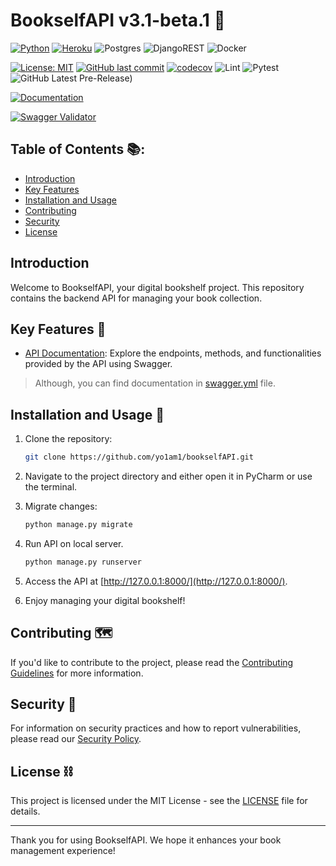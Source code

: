 # BookselfAPI v3.1-beta.1 📖

[![Python](https://img.shields.io/badge/Python-14354C?style=for-the-badge&logo=python&logoColor=white)](https://www.python.org)
[![Heroku](https://img.shields.io/badge/Heroku-430098?style=for-the-badge&logo=heroku&logoColor=white)](https://cryptic-river-21647-7efe93940f14.herokuapp.com/api_v3)
![Postgres](https://img.shields.io/badge/postgres-%23316192.svg?style=for-the-badge&logo=postgresql&logoColor=white)
![DjangoREST](https://img.shields.io/badge/DJANGO-REST-ff1709?style=for-the-badge&logo=django&logoColor=white&color=ff1709&labelColor=gray)
![Docker](https://img.shields.io/badge/docker-%230db7ed.svg?style=for-the-badge&logo=docker&logoColor=white)

[![License: MIT](https://img.shields.io/github/license/yo1am1/bookstoreAPI)](https://github.com/yo1am1/bookstoreAPI/blob/main/LICENSE)
[![GitHub last commit](https://img.shields.io/github/last-commit/yo1am1/bookstoreAPI)](https://github.com/yo1am1/bookstoreAPI/commits/main)
[![codecov](https://codecov.io/gh/yo1am1/BookselfAPI/branch/main/graph/badge.svg?token=erUjdAbB6E)](https://app.codecov.io/gh/yo1am1/BookselfAPI)
![Lint](https://github.com/yo1am1/bookstoreAPI/actions/workflows/black.yaml/badge.svg?event=push)
![Pytest](https://github.com/yo1am1/bookstoreAPI/actions/workflows/test.yml/badge.svg?event=push)
![GitHub Latest Pre-Release)](https://img.shields.io/github/v/release/yo1am1/bookstoreAPI?include_prereleases&label=pre-release&logo=github)

[![Documentation](https://img.shields.io/badge/API%20Documentation-Explore%20Here-blue)](https://app.swaggerhub.com/apis-docs/BIGDIEBAM/book-shelf_social_experiment/3.1-beta.1)

[![Swagger Validator](https://validator.swagger.io/validator?url=https://raw.githubusercontent.com/yo1am1/bookstoreAPI/main/swagger.yml)](https://app.swaggerhub.com/apis-docs/BIGDIEBAM/book-shelf_social_experiment/3.1-beta.1)
    
## Table of Contents 📚:

- [Introduction](#bookselfapi-v31-beta1-)
- [Key Features](#key-features-)
- [Installation and Usage](#installation-and-usage-)
- [Contributing](#contributing-️)
- [Security](#security-)
- [License](#license-️)

## Introduction

Welcome to BookselfAPI, your digital bookshelf project. This repository contains the backend API for managing your book collection.

## Key Features 🔑

- [API Documentation](https://app.swaggerhub.com/apis-docs/BIGDIEBAM/book-shelf_social_experiment/3.1-beta.1): Explore the endpoints, methods, and functionalities provided by the API using Swagger.
> Although, you can find documentation
> in [swagger.yml](https://github.com/yo1am1/bookstore-api/blob/bookselfAPI/swagger.yml) file.

## Installation and Usage 🧠

1. Clone the repository:
    ```bash
    git clone https://github.com/yo1am1/bookselfAPI.git
    ```

2. Navigate to the project directory and either open it in PyCharm or use the terminal.

3. Migrate changes:
    ```bash
    python manage.py migrate
    ```
    
4. Run API on local server.
    ```bash
    python manage.py runserver
    ```

5. Access the API at [http://127.0.0.1:8000/](http://127.0.0.1:8000/).

6. Enjoy managing your digital bookshelf!

## Contributing 🗺️

If you'd like to contribute to the project, please read the [Contributing Guidelines](CONTRIBUTING.md) for more information.

## Security 👮

For information on security practices and how to report vulnerabilities, please read our [Security Policy](SECURITY.md).

## License ⛓️

This project is licensed under the MIT License - see the [LICENSE](LICENSE) file for details.

---
Thank you for using BookselfAPI. We hope it enhances your book management experience!
